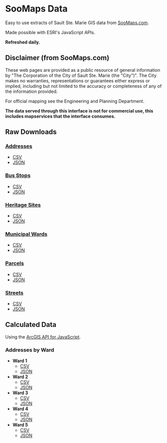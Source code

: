 # SooMaps Data

Easy to use extracts of Sault Ste. Marie GIS data
from [SooMaps.com](https://www.soomaps.com/).

Made possible with ESRI's JavaScript APIs.

**Refreshed daily.**

## Disclaimer (from SooMaps.com)

These web pages are provided as a public resource of general information by
"The Corporation of the City of Sault Ste. Marie (the "City")".
The City makes no warranties, representations or guarantees
either express or implied, including but not limited to
the accuracy or completeness of any of the information provided.

For official mapping see the Engineering and Planning Department.

**The data served through this interface is not for commercial use,
this includes mapservices that the interface consumes.**

## Raw Downloads

### [Addresses](https://enterprise.ssmic.com/server/rest/services/SooMaps/SooMaps_GeneralLayers/MapServer/0)

-   [CSV](addresses.csv)
-   [JSON](addresses.json)

### [Bus Stops](https://enterprise.ssmic.com/server/rest/services/SooMaps/SooMaps_GeneralLayers/MapServer/3)

-   [CSV](busStops.csv)
-   [JSON](busStops.json)

### [Heritage Sites](https://enterprise.ssmic.com/server/rest/services/SooMaps/SooMaps_GeneralLayers/MapServer/9)

-   [CSV](heritageSites.csv)
-   [JSON](heritageSites.json)

### [Municipal Wards](https://enterprise.ssmic.com/server/rest/services/SooMaps/SooMaps_GeneralLayers/MapServer/17)

-   [CSV](municipalWards.csv)
-   [JSON](municipalWards.json)

### [Parcels](https://enterprise.ssmic.com/server/rest/services/SooMaps/SooMaps_GeneralLayers/MapServer/19)

-   [CSV](parcels.csv)
-   [JSON](parcels.json)

### [Streets](https://enterprise.ssmic.com/server/rest/services/SooMaps/SooMaps_GeneralLayers/MapServer/1)

-   [CSV](streets.csv)
-   [JSON](streets.json)

## Calculated Data

Using the
[ArcGIS API for JavaScript](https://www.npmjs.com/package/@arcgis/core).

### Addresses by Ward

-   **Ward 1**
    -   [CSV](addresses-ward1.csv)
    -   [JSON](addresses-ward1.json)
-   **Ward 2**
    -   [CSV](addresses-ward2.csv)
    -   [JSON](addresses-ward2.json)
-   **Ward 3**
    -   [CSV](addresses-ward3.csv)
    -   [JSON](addresses-ward3.json)
-   **Ward 4**
    -   [CSV](addresses-ward4.csv)
    -   [JSON](addresses-ward4.json)
-   **Ward 5**
    -   [CSV](addresses-ward5.csv)
    -   [JSON](addresses-ward5.json)
